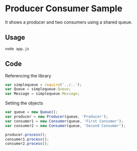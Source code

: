 # Producer Consumer Sample

It shows a producer and two consumers using a shared queue.

## Usage

```
node app.js
```

## Code

Referencing the library
```js
var simplequeue = require('../..');
var Queue = simplequeue.Queue;
var Message = simplequeue.Message;
```
Setting the objects
```js
var queue = new Queue();
var producer = new Producer(queue, 'Producer');
var consumer1 = new Consumer(queue, 'First Consumer');
var consumer2 = new Consumer(queue, 'Second Consumer');

producer.process();
consumer1.process();
consumer2.process();
```





